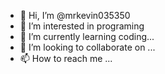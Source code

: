- 👋 Hi, I’m @mrkevin035350
- 👀 I’m interested in programing
- 🌱 I’m currently learning coding...
- 💞️ I’m looking to collaborate on ...
- 📫 How to reach me ...

<!---
mrkevin035350/mrkevin035350 is a ✨ special ✨ repository because its `README.md` (this file) appears on your GitHub profile.
You can click the Preview link to take a look at your changes.
--->
